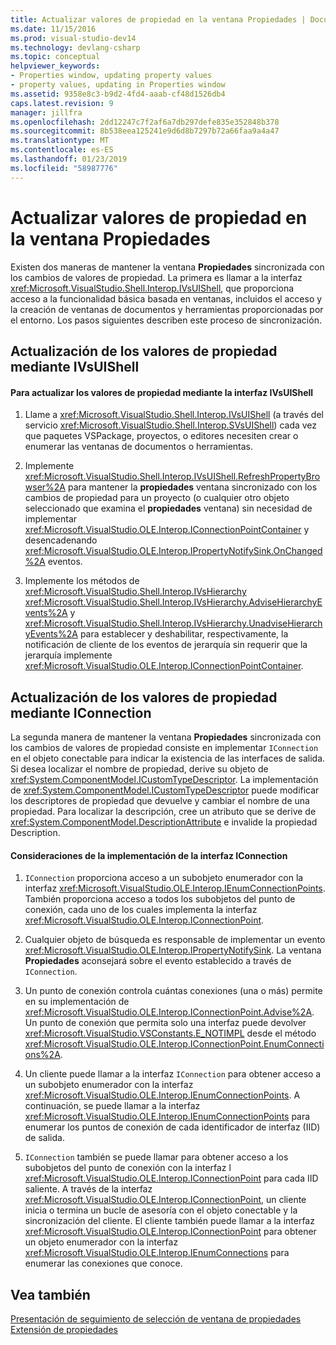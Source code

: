 ```yaml
---
title: Actualizar valores de propiedad en la ventana Propiedades | Documentos de Microsoft
ms.date: 11/15/2016
ms.prod: visual-studio-dev14
ms.technology: devlang-csharp
ms.topic: conceptual
helpviewer_keywords:
- Properties window, updating property values
- property values, updating in Properties window
ms.assetid: 9358e8c3-b9d2-4fd4-aaab-cf48d1526db4
caps.latest.revision: 9
manager: jillfra
ms.openlocfilehash: 2dd12247c7f2af6a7db297defe835e352848b378
ms.sourcegitcommit: 8b538eea125241e9d6d8b7297b72a66faa9a4a47
ms.translationtype: MT
ms.contentlocale: es-ES
ms.lasthandoff: 01/23/2019
ms.locfileid: "58987776"
---
```

# <a name="updating-property-values-in-the-properties-window"></a>Actualizar valores de propiedad en la ventana Propiedades
Existen dos maneras de mantener la ventana **Propiedades** sincronizada con los cambios de valores de propiedad. La primera es llamar a la interfaz <xref:Microsoft.VisualStudio.Shell.Interop.IVsUIShell>, que proporciona acceso a la funcionalidad básica basada en ventanas, incluidos el acceso y la creación de ventanas de documentos y herramientas proporcionadas por el entorno. Los pasos siguientes describen este proceso de sincronización.  
  
## <a name="updating-property-values-using-ivsuishell"></a>Actualización de los valores de propiedad mediante IVsUIShell  
  
#### <a name="to-update-property-values-using-the-ivsuishell-interface"></a>Para actualizar los valores de propiedad mediante la interfaz IVsUIShell  
  
1.  Llame a <xref:Microsoft.VisualStudio.Shell.Interop.IVsUIShell> (a través del servicio <xref:Microsoft.VisualStudio.Shell.Interop.SVsUIShell>) cada vez que paquetes VSPackage, proyectos, o editores necesiten crear o enumerar las ventanas de documentos o herramientas.  
  
2.  Implemente <xref:Microsoft.VisualStudio.Shell.Interop.IVsUIShell.RefreshPropertyBrowser%2A> para mantener la **propiedades** ventana sincronizado con los cambios de propiedad para un proyecto (o cualquier otro objeto seleccionado que examina el **propiedades** ventana) sin necesidad de implementar <xref:Microsoft.VisualStudio.OLE.Interop.IConnectionPointContainer> y desencadenando <xref:Microsoft.VisualStudio.OLE.Interop.IPropertyNotifySink.OnChanged%2A> eventos.  
  
3.  Implemente los métodos de <xref:Microsoft.VisualStudio.Shell.Interop.IVsHierarchy> <xref:Microsoft.VisualStudio.Shell.Interop.IVsHierarchy.AdviseHierarchyEvents%2A> y <xref:Microsoft.VisualStudio.Shell.Interop.IVsHierarchy.UnadviseHierarchyEvents%2A> para establecer y deshabilitar, respectivamente, la notificación de cliente de los eventos de jerarquía sin requerir que la jerarquía implemente <xref:Microsoft.VisualStudio.OLE.Interop.IConnectionPointContainer>.  
  
## <a name="updating-property-values-using-iconnection"></a>Actualización de los valores de propiedad mediante IConnection  
 La segunda manera de mantener la ventana **Propiedades** sincronizada con los cambios de valores de propiedad consiste en implementar `IConnection` en el objeto conectable para indicar la existencia de las interfaces de salida. Si desea localizar el nombre de propiedad, derive su objeto de <xref:System.ComponentModel.ICustomTypeDescriptor>. La implementación de <xref:System.ComponentModel.ICustomTypeDescriptor> puede modificar los descriptores de propiedad que devuelve y cambiar el nombre de una propiedad. Para localizar la descripción, cree un atributo que se derive de <xref:System.ComponentModel.DescriptionAttribute> e invalide la propiedad Description.  
  
#### <a name="considerations-in-implementing-the-iconnection-interface"></a>Consideraciones de la implementación de la interfaz IConnection  
  
1.  `IConnection` proporciona acceso a un subobjeto enumerador con la interfaz <xref:Microsoft.VisualStudio.OLE.Interop.IEnumConnectionPoints>. También proporciona acceso a todos los subobjetos del punto de conexión, cada uno de los cuales implementa la interfaz <xref:Microsoft.VisualStudio.OLE.Interop.IConnectionPoint>.  
  
2.  Cualquier objeto de búsqueda es responsable de implementar un evento <xref:Microsoft.VisualStudio.OLE.Interop.IPropertyNotifySink>. La ventana **Propiedades** aconsejará sobre el evento establecido a través de `IConnection`.  
  
3.  Un punto de conexión controla cuántas conexiones (una o más) permite en su implementación de <xref:Microsoft.VisualStudio.OLE.Interop.IConnectionPoint.Advise%2A>. Un punto de conexión que permita solo una interfaz puede devolver <xref:Microsoft.VisualStudio.VSConstants.E_NOTIMPL> desde el método <xref:Microsoft.VisualStudio.OLE.Interop.IConnectionPoint.EnumConnections%2A>.  
  
4.  Un cliente puede llamar a la interfaz `IConnection` para obtener acceso a un subobjeto enumerador con la interfaz <xref:Microsoft.VisualStudio.OLE.Interop.IEnumConnectionPoints>. A continuación, se puede llamar a la interfaz <xref:Microsoft.VisualStudio.OLE.Interop.IEnumConnectionPoints> para enumerar los puntos de conexión de cada identificador de interfaz (IID) de salida.  
  
5.  `IConnection` también se puede llamar para obtener acceso a los subobjetos del punto de conexión con la interfaz l <xref:Microsoft.VisualStudio.OLE.Interop.IConnectionPoint> para cada IID saliente. A través de la interfaz <xref:Microsoft.VisualStudio.OLE.Interop.IConnectionPoint>, un cliente inicia o termina un bucle de asesoría con el objeto conectable y la sincronización del cliente. El cliente también puede llamar a la interfaz <xref:Microsoft.VisualStudio.OLE.Interop.IConnectionPoint> para obtener un objeto enumerador con la interfaz <xref:Microsoft.VisualStudio.OLE.Interop.IEnumConnections> para enumerar las conexiones que conoce.  
  
## <a name="see-also"></a>Vea también  
 [Presentación de seguimiento de selección de ventana de propiedades](../misc/announcing-property-window-selection-tracking.md)   
 [Extensión de propiedades](../extensibility/internals/extending-properties.md)